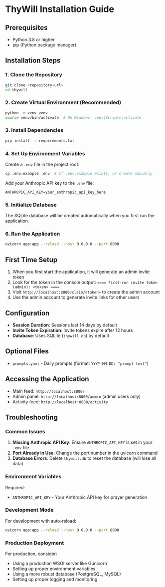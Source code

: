 # ThyWill Installation Guide

## Prerequisites

- Python 3.8 or higher
- pip (Python package manager)

## Installation Steps

### 1. Clone the Repository
```bash
git clone <repository-url>
cd thywill
```

### 2. Create Virtual Environment (Recommended)
```bash
python -m venv venv
source venv/bin/activate  # On Windows: venv\Scripts\activate
```

### 3. Install Dependencies
```bash
pip install -r requirements.txt
```

### 4. Set Up Environment Variables
Create a `.env` file in the project root:
```bash
cp .env.example .env  # If .env.example exists, or create manually
```

Add your Anthropic API key to the `.env` file:
```
ANTHROPIC_API_KEY=your_anthropic_api_key_here
```

### 5. Initialize Database
The SQLite database will be created automatically when you first run the application.

### 6. Run the Application
```bash
uvicorn app:app --reload --host 0.0.0.0 --port 8000
```

## First Time Setup

1. When you first start the application, it will generate an admin invite token
2. Look for the token in the console output: `==== First-run invite token (admin): <token> ====`
3. Visit `http://localhost:8000/claim/<token>` to create the admin account
4. Use the admin account to generate invite links for other users

## Configuration

- **Session Duration**: Sessions last 14 days by default
- **Invite Token Expiration**: Invite tokens expire after 12 hours
- **Database**: Uses SQLite (`thywill.db`) by default

## Optional Files

- `prompts.yaml` - Daily prompts (format: `YYYY-MM-DD: "prompt text"`)

## Accessing the Application

- Main feed: `http://localhost:8000/`
- Admin panel: `http://localhost:8000/admin` (admin users only)
- Activity feed: `http://localhost:8000/activity`

## Troubleshooting

### Common Issues

1. **Missing Anthropic API Key**: Ensure `ANTHROPIC_API_KEY` is set in your `.env` file
2. **Port Already in Use**: Change the port number in the uvicorn command
3. **Database Errors**: Delete `thywill.db` to reset the database (will lose all data)

### Environment Variables

Required:
- `ANTHROPIC_API_KEY` - Your Anthropic API key for prayer generation

### Development Mode

For development with auto-reload:
```bash
uvicorn app:app --reload --host 0.0.0.0 --port 8000
```

### Production Deployment

For production, consider:
- Using a production WSGI server like Gunicorn
- Setting up proper environment variables
- Using a more robust database (PostgreSQL, MySQL)
- Setting up proper logging and monitoring